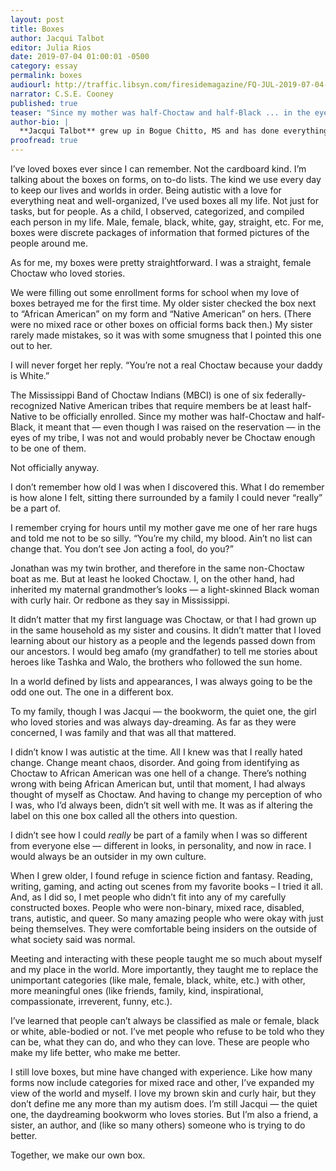 ```yaml
---
layout: post
title: Boxes
author: Jacqui Talbot
editor: Julia Rios
date: 2019-07-04 01:00:01 -0500
category: essay
permalink: boxes
audiourl: http://traffic.libsyn.com/firesidemagazine/FQ-JUL-2019-07-04-Boxes.mp3
narrator: C.S.E. Cooney
published: true
teaser: "Since my mother was half-Choctaw and half-Black ... in the eyes of my tribe, I was not and would probably never be Choctaw enough to be one of them."
author-bio: |
  **Jacqui Talbot** grew up in Bogue Chitto, MS and has done everything from wrestling alligators to modeling. Currently, she's a nuclear chemist in southern Pennsylvania and working on her first novel, a YA horror set on the reservation where she grew up.
proofread: true
---
```


I’ve loved boxes ever since I can remember. Not the cardboard kind. I’m talking about the boxes on forms, on to-do lists. The kind we use every day to keep our lives and worlds in order. Being autistic with a love for everything neat and well-organized, I’ve used boxes all my life. Not just for tasks, but for people. As a child, I observed, categorized, and compiled each person in my life. Male, female, black, white, gay, straight, etc. For me, boxes were discrete packages of information that formed pictures of the people around me.

As for me, my boxes were pretty straightforward. I was a straight, female Choctaw who loved stories.

We were filling out some enrollment forms for school when my love of boxes betrayed me for the first time. My older sister checked the box next to “African American” on my form and “Native American” on hers. (There were no mixed race or other boxes on official forms back then.) My sister rarely made mistakes, so it was with some smugness that I pointed this one out to her.

I will never forget her reply. “You’re not a real Choctaw because your daddy is White.”

The Mississippi Band of Choctaw Indians (MBCI) is one of six federally-recognized Native American tribes that require members be at least half-Native to be officially enrolled. Since my mother was half-Choctaw and half-Black, it meant that — even though I was raised on the reservation — in the eyes of my tribe, I was not and would probably never be Choctaw enough to be one of them.

Not officially anyway.

I don’t remember how old I was when I discovered this. What I do remember is how alone I felt, sitting there surrounded by a family I could never “really” be a part of.

I remember crying for hours until my mother gave me one of her rare hugs and told me not to be so silly. “You’re my child, my blood. Ain’t no list can change that. You don’t see Jon acting a fool, do you?”

Jonathan was my twin brother, and therefore in the same non-Choctaw boat as me. But at least he looked Choctaw. I, on the other hand, had inherited my maternal grandmother’s looks — a light-skinned Black woman with curly hair. Or redbone as they say in Mississippi.

It didn’t matter that my first language was Choctaw, or that I had grown up in the same household as my sister and cousins. It didn’t matter that I loved learning about our history as a people and the legends passed down from our ancestors. I would beg amafo (my grandfather) to tell me stories about heroes like Tashka and Walo, the brothers who followed the sun home.

In a world defined by lists and appearances, I was always going to be the odd one out. The one in a different box.

To my family, though I was Jacqui — the bookworm, the quiet one, the girl who loved stories and was always day-dreaming. As far as they were concerned, I was family and that was all that mattered.

I didn’t know I was autistic at the time. All I knew was that I really hated change. Change meant chaos, disorder. And going from identifying as Choctaw to African American was one hell of a change. There’s nothing wrong with being African American but, until that moment, I had always thought of myself as Choctaw. And having to change my perception of who I was, who I’d always been, didn’t sit well with me. It was as if altering the label on this one box called all the others into question.

I didn’t see how I could _really_ be part of a family when I was so different from everyone else — different in looks, in personality, and now in race. I would always be an outsider in my own culture.

When I grew older, I found refuge in science fiction and fantasy. Reading, writing, gaming, and acting out scenes from my favorite books – I tried it all. And, as I did so, I met people who didn’t fit into any of my carefully constructed boxes. People who were non-binary, mixed race, disabled, trans, autistic, and queer. So many amazing people who were okay with just being themselves. They were comfortable being insiders on the outside of what society said was normal.

Meeting and interacting with these people taught me so much about myself and my place in the world. More importantly, they taught me to replace the unimportant categories (like male, female, black, white, etc.) with other, more meaningful ones (like friends, family, kind, inspirational, compassionate, irreverent, funny, etc.).

I’ve learned that people can’t always be classified as male or female, black or white, able-bodied or not. I’ve met people who refuse to be told who they can be, what they can do, and who they can love. These are people who make my life better, who make me better.

I still love boxes, but mine have changed with experience. Like how many forms now include categories for mixed race and other, I’ve expanded my view of the world and myself. I love my brown skin and curly hair, but they don’t define me any more than my autism does. I’m still Jacqui — the quiet one, the daydreaming bookworm who loves stories. But I’m also a friend, a sister, an author, and (like so many others) someone who is trying to do better.

Together, we make our own box.
